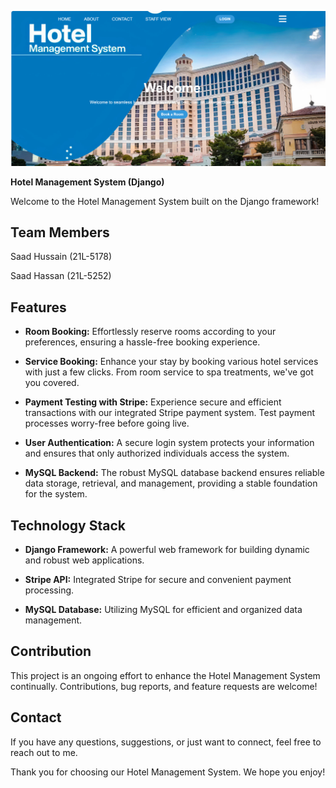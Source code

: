 ![Alt Text](https://github.com/SaadKazmi/HotelManagementSystem/blob/main/Screenshot%20(62).png)

**Hotel Management System (Django)**

Welcome to the Hotel Management System built on the Django framework!

## Team Members
Saad Hussain (21L-5178)

Saad Hassan (21L-5252)

## Features

- **Room Booking:** Effortlessly reserve rooms according to your preferences, ensuring a hassle-free booking experience.
  
- **Service Booking:** Enhance your stay by booking various hotel services with just a few clicks. From room service to spa treatments, we've got you covered.

- **Payment Testing with Stripe:** Experience secure and efficient transactions with our integrated Stripe payment system. Test payment processes worry-free before going live.

- **User Authentication:** A secure login system protects your information and ensures that only authorized individuals access the system.

- **MySQL Backend:** The robust MySQL database backend ensures reliable data storage, retrieval, and management, providing a stable foundation for the system.

## Technology Stack

- **Django Framework:** A powerful web framework for building dynamic and robust web applications.
  
- **Stripe API:** Integrated Stripe for secure and convenient payment processing.

- **MySQL Database:** Utilizing MySQL for efficient and organized data management.

## Contribution

This project is an ongoing effort to enhance the Hotel Management System continually. Contributions, bug reports, and feature requests are welcome! 
## Contact

If you have any questions, suggestions, or just want to connect, feel free to reach out to me.

Thank you for choosing our Hotel Management System. We hope you enjoy!

